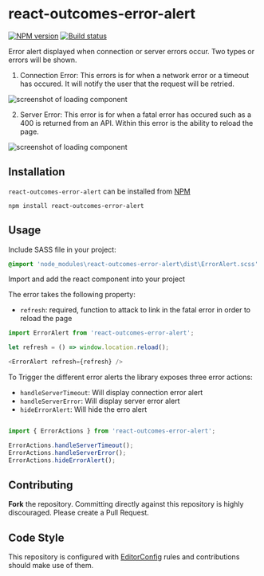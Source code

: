 # react-outcomes-error-alert

[![NPM version][npm-image]][npm-url]
[![Build status][ci-image]][ci-url]

Error alert displayed when connection or server errors occur. Two types or errors will be shown. 

1. Connection Error: This errors is for when a network error or a timeout has occured. It will notify the user that the request will be retried.

![screenshot of loading component](/connection-error.png?raw=true)

2. Server Error: This error is for when a fatal error has occured such as a 400 is returned from an API. Within this error is the ability to reload the page.

![screenshot of loading component](/fatal-error.png?raw=true) 

## Installation

`react-outcomes-error-alert` can be installed from [NPM][npm-url]
```shell
npm install react-outcomes-error-alert
```

## Usage

Include SASS file in your project:

```sass
@import 'node_modules\react-outcomes-error-alert\dist\ErrorAlert.scss'
```

Import and add the react component into your project

The error takes the following property:

* `refresh`: required, function to attack to link in the fatal error in order to reload the page

```javascript
import ErrorAlert from 'react-outcomes-error-alert';

let refresh = () => window.location.reload();

<ErrorAlert refresh={refresh} />
```

To Trigger the different error alerts the library exposes three error actions:

* `handleServerTimeout`: Will display connection error alert
* `handleServerError`: Will display server error alert
* `hideErrorAlert`: Will hide the erro alert

```javascript

import { ErrorActions } from 'react-outcomes-error-alert';

ErrorActions.handleServerTimeout();
ErrorActions.handleServerError();
ErrorActions.hideErrorAlert();
```
## Contributing

 **Fork** the repository. Committing directly against this repository is
   highly discouraged. Please create a Pull Request.

         
## Code Style

This repository is configured with [EditorConfig](http://editorconfig.org) rules and contributions should make use of them. 


[npm-url]: https://www.npmjs.org/package/react-outcomes-error-alert
[npm-image]: https://img.shields.io/npm/v/react-outcomes-error-alert.svg
[ci-url]: https://magnum.travis-ci.com/Brightspace/react-outcomes-error-alert
[ci-image]: https://magnum.travis-ci.com/Brightspace/react-outcomes-error-alert.svg?token=tEx24PJxmBx8z7J59ep5&branch=master
